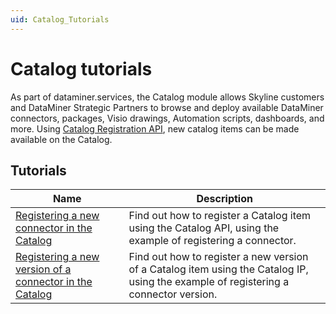 ```yaml
---
uid: Catalog_Tutorials
---
```


# Catalog tutorials

As part of dataminer.services, the Catalog module allows Skyline customers and DataMiner Strategic Partners to browse and deploy available DataMiner connectors, packages, Visio drawings, Automation scripts, dashboards, and more.
Using [Catalog Registration API](xref:Register_Catalog_Item), new catalog items can be made available on the Catalog.

## Tutorials

| Name | Description |
|---|---|
| [Registering a new connector in the Catalog](xref:Tutorial_Register_Catalog_Item) | Find out how to register a Catalog item using the Catalog API, using the example of registering a connector. |
| [Registering a new version of a connector in the Catalog](xref:Tutorial_Register_Catalog_Version) | Find out how to register a new version of a Catalog item using the Catalog IP, using the example of registering a connector version. |
